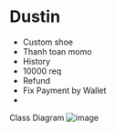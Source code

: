# Dustin

- Custom shoe
- Thanh toan momo
- History
- 10000 req
- Refund
- Fix Payment by Wallet
- 

Class Diagram
![image](https://user-images.githubusercontent.com/84845383/168655266-82216acd-4c5a-4988-a2f1-1ee98f23b5aa.png)
